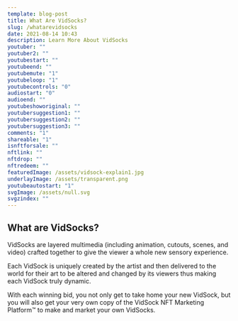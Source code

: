 ```yaml
---
template: blog-post
title: What Are VidSocks?
slug: /whatarevidsocks
date: 2021-08-14 10:43
description: Learn More About VidSocks
youtuber: ""
youtuber2: ""
youtubestart: ""
youtubeend: ""
youtubemute: "1"
youtubeloop: "1"
youtubecontrols: "0"
audiostart: "0"
audioend: ""
youtubeshoworiginal: ""
youtubersuggestion1: ""
youtubersuggestion2: ""
youtubersuggestion3: ""
comments: "1"
shareable: "1"
isnftforsale: ""
nftlink: ""
nftdrop: ""
nftredeem: ""
featuredImage: /assets/vidsock-explain1.jpg
underlayImage: /assets/transparent.png
youtubeautostart: "1"
svgImage: /assets/null.svg
svgzindex: ""
---
```

<h2 style="font-size:150%">What are VidSocks?</h2>
VidSocks are layered multimedia (including animation, cutouts, scenes, and video) crafted together to give the viewer a whole new sensory experience.

Each VidSock is uniquely created by the artist and then delivered to the world for their art to be altered and changed by its viewers thus making each VidSock truly dynamic.

With each winning bid, you not only get to take home your new VidSock, but you will also get your very own copy of the VidSock NFT Marketing Platform™ to make and market your own VidSocks.